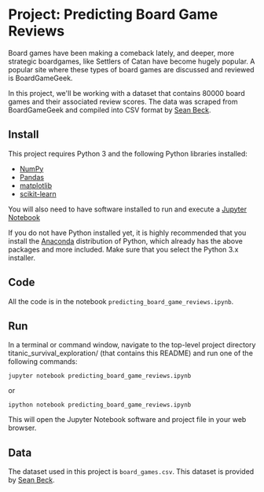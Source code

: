 # Project: Predicting Board Game Reviews

Board games have been making a comeback lately, and deeper, more strategic boardgames, like Settlers of Catan have become hugely popular. A popular site where these types of board games are discussed and reviewed is BoardGameGeek.

In this project, we'll be working with a dataset that contains 80000 board games and their associated review scores. The data was scraped from BoardGameGeek and compiled into CSV format by [Sean Beck](https://github.com/ThaWeatherman/scrapers/blob/master/boardgamegeek/games.csv). 

## Install
This project requires Python 3 and the following Python libraries installed:

- [NumPy](http://www.numpy.org/)
- [Pandas](http://pandas.pydata.org)
- [matplotlib](http://matplotlib.org/)
- [scikit-learn](http://scikit-learn.org/stable/)

You will also need to have software installed to run and execute a [Jupyter Notebook](http://ipython.org/notebook.html)

If you do not have Python installed yet, it is highly recommended that you install the [Anaconda](http://continuum.io/downloads) distribution of Python, which already has the above packages and more included. Make sure that you select the Python 3.x installer.

## Code
All the code is in the notebook `predicting_board_game_reviews.ipynb`.

## Run
In a terminal or command window, navigate to the top-level project directory titanic_survival_exploration/ (that contains this README) and run one of the following commands:

```
jupyter notebook predicting_board_game_reviews.ipynb
```

or
```
ipython notebook predicting_board_game_reviews.ipynb
```
This will open the Jupyter Notebook software and project file in your web browser.

## Data
The dataset used in this project is `board_games.csv`. This dataset is provided by  [Sean Beck](https://github.com/ThaWeatherman/scrapers/blob/master/boardgamegeek/games.csv).

